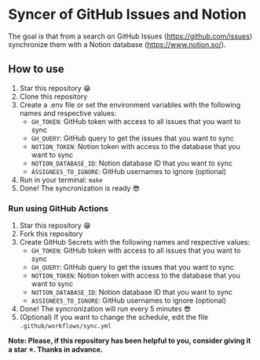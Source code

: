 # Syncer of GitHub Issues and Notion

The goal is that from a search on GitHub Issues (<https://github.com/issues>) synchronize them with a Notion database (<https://www.notion.so/>).

## How to use

1. Star this repository 😁
2. Clone this repository
3. Create a .env file or set the environment variables with the following names and respective values:
    - `GH_TOKEN`: GitHub token with access to all issues that you want to sync
    - `GH_QUERY`: GitHub query to get the issues that you want to sync
    - `NOTION_TOKEN`: Notion token with access to the database that you want to sync
    - `NOTION_DATABASE_ID`: Notion database ID that you want to sync
    - `ASSIGNEES_TO_IGNORE`: GitHub usernames to ignore (optional)
4. Run in your terminal: `make`
5. Done! The syncronization is ready 😎

### Run using GitHub Actions

1. Star this repository 😁
2. Fork this repository
3. Create GitHub Secrets with the following names and respective values:
    - `GH_TOKEN`: GitHub token with access to all issues that you want to sync
    - `GH_QUERY`: GitHub query to get the issues that you want to sync
    - `NOTION_TOKEN`: Notion token with access to the database that you want to sync
    - `NOTION_DATABASE_ID`: Notion database ID that you want to sync
    - `ASSIGNEES_TO_IGNORE`: GitHub usernames to ignore (optional)
4. Done! The syncronization will run every 5 minutes 😎
5. (Optional) If you want to change the schedule, edit the file `.github/workflows/sync.yml`

**Note: Please, if this repository has been helpful to you, consider giving it a star ⭐. Thanks in advance.**
